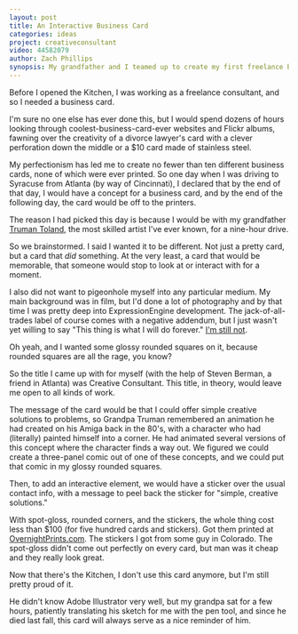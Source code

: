 ```yaml
---
layout: post
title: An Interactive Business Card
categories: ideas
project: creativeconsultant
video: 44582079
author: Zach Phillips
synopsis: My grandfather and I teamed up to create my first freelance business card. Though I don't use it anymore, I still love it.
---
```


Before I opened the Kitchen, I was working as a freelance consultant, and so I needed a business card.

I'm sure no one else has ever done this, but I would spend dozens of hours looking through coolest-business-card-ever websites and Flickr albums, fawning over the creativity of a divorce lawyer's card with a clever perforation down the middle or a $10 card made of stainless steel.

My perfectionism has led me to create no fewer than ten different business cards, none of which were ever printed. So one day when I was driving to Syracuse from Atlanta (by way of Cincinnati), I declared that by the end of that day, I would have a concept for a business card, and by the end of the following day, the card would be off to the printers.

The reason I had picked this day is because I would be with my grandfather [Truman Toland](http://zach.be/2011/10/truman-toland-1922-2011/), the most skilled artist I've ever known, for a nine-hour drive.

So we brainstormed. I said I wanted it to be different. Not just a pretty card, but a card that _did_ something. At the very least, a card that would be memorable, that someone would stop to look at or interact with for a moment.

I also did not want to pigeonhole myself into any particular medium. My main background was in film, but I'd done a lot of photography and by that time I was pretty deep into ExpressionEngine development. The jack-of-all-trades label of course comes with a negative addendum, but I just wasn't yet willing to say "This thing is what I will do forever." [I'm still not](/medium-independence).

Oh yeah, and I wanted some glossy rounded squares on it, because rounded squares are all the rage, you know?

So the title I came up with for myself (with the help of Steven Berman, a friend in Atlanta) was Creative Consultant. This title, in theory, would leave me open to all kinds of work.

The message of the card would be that I could offer simple creative solutions to problems, so Grandpa Truman remembered an animation he had created on his Amiga back in the 80's, with  a character who had (literally) painted himself into a corner. He had animated several versions of this concept where the character finds a way out. We figured we could create a three-panel comic out of one of these concepts, and we could put that comic in my glossy rounded squares.

Then, to add an interactive element, we would have a sticker over the usual contact info, with a message to peel back the sticker for "simple, creative solutions."

With spot-gloss, rounded corners, and the stickers, the whole thing cost less than $100 (for five hundred cards and stickers). Got them printed at [OvernightPrints.com](http://overnightprints.com). The stickers I got from some guy in Colorado. The spot-gloss didn't come out perfectly on every card, but man was it cheap and they really look great.

Now that there's the Kitchen, I don't use this card anymore, but I'm still pretty proud of it.

He didn't know Adobe Illustrator very well, but my grandpa sat for a few hours, patiently translating his sketch for me with the pen tool, and since he died last fall, this card will always serve as a nice reminder of him.